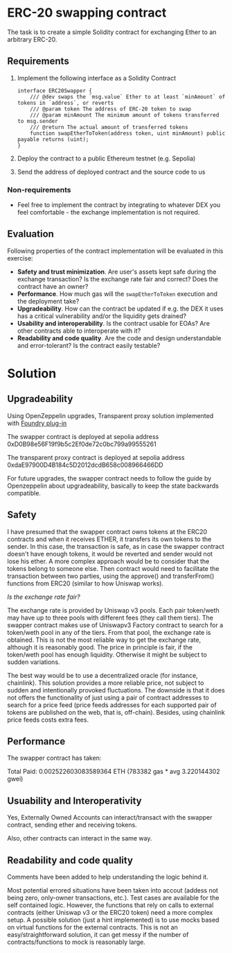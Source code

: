 # ERC-20 swapping contract

The task is to create a simple Solidity contract for exchanging Ether to an arbitrary ERC-20.

## Requirements

1. Implement the following interface as a Solidity Contract

   ```solidity
   interface ERC20Swapper {
       /// @dev swaps the `msg.value` Ether to at least `minAmount` of tokens in `address`, or reverts
       /// @param token The address of ERC-20 token to swap
       /// @param minAmount The minimum amount of tokens transferred to msg.sender
       /// @return The actual amount of transferred tokens
       function swapEtherToToken(address token, uint minAmount) public payable returns (uint);
   }
   ```

2. Deploy the contract to a public Ethereum testnet (e.g. Sepolia)
3. Send the address of deployed contract and the source code to us

### Non-requirements

- Feel free to implement the contract by integrating to whatever DEX you feel comfortable - the exchange implementation is not required.

## Evaluation

Following properties of the contract implementation will be evaluated in this exercise:

- **Safety and trust minimization**. Are user's assets kept safe during the exchange transaction? Is the exchange rate fair and correct? Does the contract have an owner?
- **Performance**. How much gas will the `swapEtherToToken` execution and the deployment take?
- **Upgradeability**. How can the contract be updated if e.g. the DEX it uses has a critical vulnerability and/or the liquidity gets drained?
- **Usability and interoperability**. Is the contract usable for EOAs? Are other contracts able to interoperate with it?
- **Readability and code quality**. Are the code and design understandable and error-tolerant? Is the contract easily testable?

# Solution

## Upgradeability

Using OpenZeppelin upgrades, Transparent proxy solution implemented with [Foundry plug-in](https://docs.openzeppelin.com/upgrades-plugins/1.x/foundry-upgrades)

The swapper contract is deployed at sepolia address 0xD0B98e56F19f9b5c2Ef0de72c0bc799a99555261

The transparent proxy contract is deployed at sepolia address 0xdaE97900D4B184c5D2012dcdB658c008966466DD

For future upgrades, the swapper contract needs to follow the guide by Openzeppelin about upgradeability, basically to keep the state backwards compatible.

## Safety 

I have presumed that the swapper contract owns tokens at the ERC20 contracts and when it receives ETHER, it transfers its own tokens to the sender. In this case, the transaction is safe, as in case the swapper contract doesn't have enough tokens, it would be reverted and sender would not lose his ether. 
A more complex approach would be to consider that the tokens belong to someone else. Then contract would need to facilitate the transaction between two parties, using the approve() and transferFrom() functions from ERC20 (similar to how Uniswap works). 

_Is the exchange rate fair?_ 

The exchange rate is provided by Uniswap v3 pools. Each pair token/weth may have up to three pools with different fees (they call them tiers). The swapper contract makes use of Uniswapv3 Factory contract to search for a token/weth pool in any of the tiers. From that pool, the exchange rate is obtained. This is not the most reliable way to get the exchange rate, although it is reasonably good. The price in principle is fair, if the token/weth pool has enough liquidity. Otherwise it might be subject to sudden variations. 

The best way would be to use a decentralized oracle (for instance, chainlink). This solution provides a more reliable price, not subject to sudden and intentionally provoked fluctuations. The downside is that it does not offers the functionality of just using a pair of contract addresses to search for a price feed (price feeds addresses for each supported pair of tokens are published on the web, that is, off-chain). Besides, using chainlink price feeds costs extra fees.

## Performance

The swapper contract has taken: 

Total Paid: 0.002522603083589364 ETH (783382 gas * avg 3.220144302 gwei)


## Usuability and Interoperativity

Yes, Externally Owned Accounts can interact/transact with the swapper contract, sending ether and receiving tokens. 

Also, other contracts can interact in the same way. 

## Readability and code quality

Comments have been added to help understanding the logic behind it. 

Most potential errored situations have been taken into accout (addess not being zero, only-owner transactions, etc.). 
Test cases are available for the self contained logic. However, the functions that rely on calls to external contracts (either Uniswap v3 or the ERC20 token) need a more complex setup. A possible solution (just a hint implemented) is to use mocks based on virtual functions for the external contracts. This is not an easy/straightforward solution, it can get messy if the number of contracts/functions to mock is reasonably large. 
